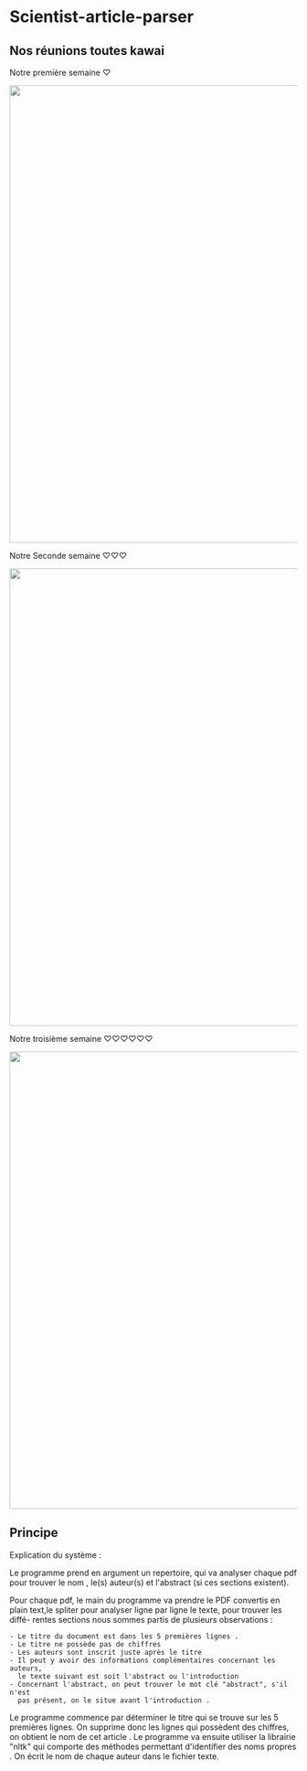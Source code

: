 # Scientist-article-parser



## Nos réunions toutes kawai

Notre première semaine ♡

<img src="https://drive.google.com/uc?export=view&id=1qZ0wGHavW4RjEvvvyiZeu_l8eJjBkowb" width="800" />

Notre Seconde semaine ♡♡♡

<img src="https://drive.google.com/uc?export=view&id=1NDPN0pDsFKSqoJFFE3pqL2BWDOEu3NFM" width="800" />


Notre troisième semaine ♡♡♡♡♡♡

<img src="https://drive.google.com/uc?export=view&id=1L2Ae-73f1O58l5s61zyTHK-CmS5oHTxJ" width="800" />


## Principe

Explication du système :

  Le programme prend en argument un repertoire, qui va analyser chaque pdf pour 
trouver le nom , le(s) auteur(s) et l'abstract (si ces sections existent).

  Pour chaque pdf, le main du programme va prendre le PDF convertis en plain 
text,le spliter pour analyser ligne par ligne le texte, pour trouver les diffé-
rentes sections nous sommes partis de plusieurs observations :

    - Le titre du document est dans les 5 premières lignes .
    - Le titre ne possède pas de chiffres 
    - Les auteurs sont inscrit juste après le titre
    - Il peut y avoir des informations complémentaires concernant les auteurs,
      le texte suivant est soit l'abstract ou l'introduction
    - Concernant l'abstract, on peut trouver le mot clé "abstract", s'il n'est
      pas présent, on le situe avant l'introduction .

  Le programme commence par déterminer le titre qui se trouve sur les 5 premières
lignes. On supprime donc les lignes qui possèdent des chiffres, on obtient le 
nom de cet article .
  Le programme va ensuite utiliser la librairie "nltk" qui comporte des méthodes
permettant d'identifier des noms propres . On écrit le nom de chaque auteur dans 
le fichier texte.
